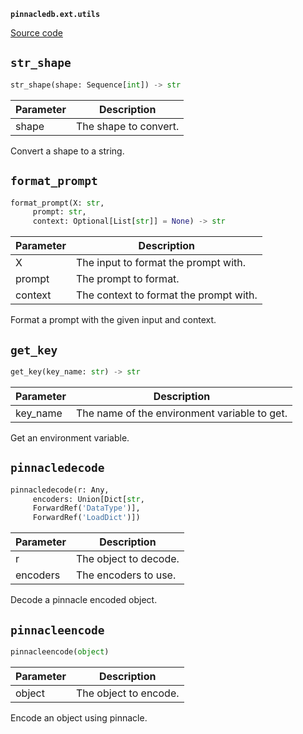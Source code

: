 **`pinnacledb.ext.utils`** 

[Source code](https://github.com/SuperDuperDB/pinnacledb/blob/main/pinnacledb/ext/utils.py)

## `str_shape` 

```python
str_shape(shape: Sequence[int]) -> str
```
| Parameter | Description |
|-----------|-------------|
| shape | The shape to convert. |

Convert a shape to a string.

## `format_prompt` 

```python
format_prompt(X: str,
     prompt: str,
     context: Optional[List[str]] = None) -> str
```
| Parameter | Description |
|-----------|-------------|
| X | The input to format the prompt with. |
| prompt | The prompt to format. |
| context | The context to format the prompt with. |

Format a prompt with the given input and context.

## `get_key` 

```python
get_key(key_name: str) -> str
```
| Parameter | Description |
|-----------|-------------|
| key_name | The name of the environment variable to get. |

Get an environment variable.

## `pinnacledecode` 

```python
pinnacledecode(r: Any,
     encoders: Union[Dict[str,
     ForwardRef('DataType')],
     ForwardRef('LoadDict')])
```
| Parameter | Description |
|-----------|-------------|
| r | The object to decode. |
| encoders | The encoders to use. |

Decode a pinnacle encoded object.

## `pinnacleencode` 

```python
pinnacleencode(object)
```
| Parameter | Description |
|-----------|-------------|
| object | The object to encode. |

Encode an object using pinnacle.

